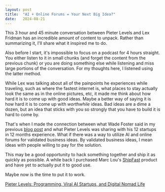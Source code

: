 ```yaml
---
layout: post
title:  "AI + Online Forums = Your Next Big Idea?"
date:   2024-08-21
---
```


This 3 hour and 45 minute conversation between Pieter Levels and Lex Fridman has an incredible amount of content to unpack. Rather than summarizing it, I'll share what it inspired me to do.

Also before I start, it's impossible to focus on a podcast for 4 hours straight. You either listen to it in small chunks (and forget the content from the previous chunk) or you are doing something else while listening and miss large portions of the conversation. For my thoughts here, I listened using the latter method.

While Lex was talking about all of the painpoints he experiences while traveling, such as where the fastest internet is, what places to stay actually look the same as in the online pictures, etc, it made me think about how hard it is to come up with good ideas. Maybe a better way of saying it is how hard it is to come up with *worthwhile* ideas. Bad ideas are a dime a dozen, but an idea that sticks with you so strongly that you have to build it is hard to come by.

That's when I made the connection between what Wade Foster said in my previous <a href="{% post_url /2024/2024-08-19-forums %}" target="_blank">blog post</a> and what Pieter Levels was sharing with his 12 startups in 12 months experience. What if there was a way to utilize AI and online forums for validated business ideas. By validated business ideas, I mean ideas with people willing to pay for the solution.

This may be a good opportunity to hack something together and ship it as quickly as possible. A while back I purchased Marc Lou's <a href="https://shipfa.st" target="_blank">ShipFast</a> product and have yet to actually put it to good use.

Maybe now is the time to put it to work.

<a href="https://podcasts.apple.com/us/podcast/lex-fridman-podcast/id1434243584?i=1000666042340" target="_blank">Pieter Levels: Programming, Viral AI Startups, and Digital Nomad Life</a>
